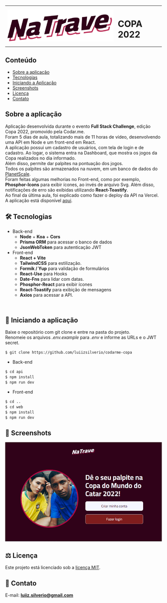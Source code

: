 <table>
  <tr>
    <td><img src="https://github.com/luiizsilverio/codarme-copa/blob/master/web/public/img/logo/logo-fundo-branco.svg" /></td>
    <td><h1>COPA 2022</h1></td>
  </tr>
</table>


## Conteúdo
* [Sobre a aplicação](#sobre-a-aplicação)
* [Tecnologias](#hammer_and_wrench-tecnologias)
* [Iniciando a Aplicação](#car-Iniciando-a-aplicação)
* [Screenshots](#camera_flash-screenshots)
* [Licença](#balance_scale-licença)
* [Contato](#email-contato)

## Sobre a aplicação
Aplicação desenvolvida durante o evento __Full Stack Challenge__, edição Copa 2022, promovido pela Codar.me.<br />
Foram 5 dias de aula, totalizando mais de 11 horas de vídeo, desenvolvendo uma API em Node e um front-end em React.<br />
A aplicação possui um cadastro de usuários, com tela de login e de cadastro.
Ao logar, o sistema entra na Dashboard, que mostra os jogos da Copa realizados no dia informado.<br/>
Além disso, permite dar palpites na pontuação dos jogos.<br/>
Todos os palpites são armazenados na nuvem, em um banco de dados do [PlanetScale](https://planetscale.com).<br />
Foram feitas algumas melhorias no Front-end, como por exemplo, __Phosphor-Icons__ para exibir ícones, ao invés de arquivo Svg. Além disso, notificações de erro são exibidas utilizando __React-Toastify__.<br />
Ao final da última aula, foi explicado como fazer o deploy da API na Vercel. A aplicação está disponível [aqui](https://copa-api-one.vercel.app).<br />


## :hammer_and_wrench: Tecnologias
* Back-end
  * __Node__ + __Koa__ + __Cors__
  * __Prisma ORM__ para acessar o banco de dados
  * __JsonWebToken__ para autenticação JWT
* Front-end
  * __React + Vite__
  * __TailwindCSS__ para estilização.
  * __Formik / Yup__ para validação de formulários
  * __React-Use__ para Hooks
  * __Date-Fns__ para lidar com datas.
  * __Phosphor-React__ para exibir ícones
  * __React-Toastify__ para exibição de mensagens
  * __Axios__ para acessar a API.
<br />

## :car: Iniciando a aplicação
Baixe o repositório com git clone e entre na pasta do projeto.<br/>
Renomeie os arquivos _.env.example_ para _.env_ e informe as URLs e o JWT secret.<br/>
```bash
$ git clone https://github.com/luiizsilverio/codarme-copa
```
* Back-end
```bash
$ cd api
$ npm install
$ npm run dev
```
* Front-end
```bash
$ cd ..
$ cd web
$ npm install
$ npm run dev
```

## :camera_flash: Screenshots
![](https://github.com/luiizsilverio/codarme-copa/blob/master/web/src/assets/copa.gif)

## :balance_scale: Licença
Este projeto está licenciado sob a [licença MIT](LICENSE).

## :email: Contato

E-mail: [**luiiz.silverio@gmail.com**](mailto:luiiz.silverio@gmail.com)
